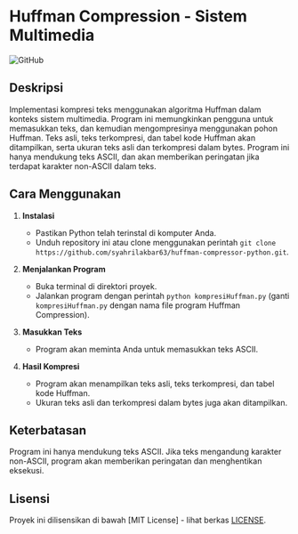 # Huffman Compression - Sistem Multimedia

![GitHub](https://img.shields.io/github/license/syahrilakbar63/huffman-compressor-python)

## Deskripsi

Implementasi kompresi teks menggunakan algoritma Huffman dalam konteks sistem multimedia. Program ini memungkinkan pengguna untuk memasukkan teks, dan kemudian mengompresinya menggunakan pohon Huffman. Teks asli, teks terkompresi, dan tabel kode Huffman akan ditampilkan, serta ukuran teks asli dan terkompresi dalam bytes. Program ini hanya mendukung teks ASCII, dan akan memberikan peringatan jika terdapat karakter non-ASCII dalam teks.

## Cara Menggunakan

1. **Instalasi**
   - Pastikan Python telah terinstal di komputer Anda.
   - Unduh repository ini atau clone menggunakan perintah `git clone https://github.com/syahrilakbar63/huffman-compressor-python.git`.
   
2. **Menjalankan Program**
   - Buka terminal di direktori proyek.
   - Jalankan program dengan perintah `python kompresiHuffman.py` (ganti `kompresiHuffman.py` dengan nama file program Huffman Compression).

3. **Masukkan Teks**
   - Program akan meminta Anda untuk memasukkan teks ASCII.

4. **Hasil Kompresi**
   - Program akan menampilkan teks asli, teks terkompresi, dan tabel kode Huffman.
   - Ukuran teks asli dan terkompresi dalam bytes juga akan ditampilkan.

## Keterbatasan
Program ini hanya mendukung teks ASCII. Jika teks mengandung karakter non-ASCII, program akan memberikan peringatan dan menghentikan eksekusi.

## Lisensi
Proyek ini dilisensikan di bawah [MIT License] - lihat berkas [LICENSE](LICENSE).

